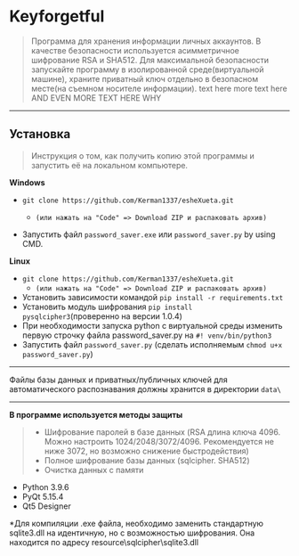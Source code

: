 # Keyforgetful
> Программа для хранения информации личных аккаунтов. В качестве безопасности используется асимметричное шифрование RSA и SHA512.
> Для максимальной безопасности запускайте программу в изолированной среде(виртуальной машине), храните приватный ключ 
> отдельно в безопасном месте(на съемном носителе информации).
> text here
> more text here
> AND EVEN MORE TEXT HERE WHY
_____________________
## Установка
> Инструкция о том, как получить копию этой программы и запустить её на локальном компьютере. 

**Windows**

- `git clone https://github.com/Kerman1337/esheXueta.git`
  - `(или нажать на "Code" => Download ZIP и распаковать архив)`

- Запустить файл `password_saver.exe` или `password_saver.py` by using CMD.

**Linux**

- `git clone https://github.com/Kerman1337/esheXueta.git`
  - `(или нажать на "Code" => Download ZIP и распаковать архив)`
- Установить зависимости командой `pip install -r requirements.txt`
- Установить модуль шифрования `pip install pysqlcipher3`(проверенно на версии 1.0.4)
- При необходимости запуска python с виртуальной среды изменить первую строчку файла password_saver.py на `#! venv/bin/python3`
- Запустить файл `password_saver.py` (сделать исполняемым `chmod u+x password_saver.py`)
_____________________
Файлы базы данных и приватных/публичных ключей для автоматического распознавания должны хранится в директории `data\ `
_____________________
**В программе используется методы защиты**
> - Шифрование паролей в базе данных (RSA длина ключа 4096. Можно настроить 1024/2048/3072/4096. Рекомендуется не ниже 3072, но возможно снижение быстродействия)
> - Полное шифрование базы данных (sqlcipher. SHA512)
> - Очистка данных с памяти



- Python 3.9.6
- PyQt 5.15.4
- Qt5 Designer

*Для компиляции .exe файла, необходимо заменить стандартную sqlite3.dll на идентичную, но с возможностью шифрования. 
Она находится по адресу resource\sqlcipher\sqlite3.dll
